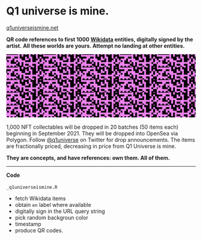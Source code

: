 # Q1 universe is mine.
[q1universeismine.net](https://www.q1universeismine.net/)

**QR code references to first 1000 [Wikidata](https://www.wikidata.org/wiki/Wikidata:Main_Page) entities,
digitally signed by the artist.** 
**All these worlds are yours. Attempt no landing at other entities.**

![](_img/twitter_header.png)

1,000 NFT collectables will be dropped
in 20 batches (50 items each) beginning in September 2021.
They will be dropped into OpenSea via Polygon.
Follow [@q1universe](https://twitter.com/q1universe) on Twitter for drop announcements.
The items are fractionally priced, decreasing in price from
Q1 Universe is mine.

**They are concepts, and have references: own them. All of them.**

--- 

**Code**

`_q1universeismine.R`
- fetch Wikidata items
- obtain `en` label where available
- digitally sign in the URL query string
- pick random backgroun color
- timestamp
- produce QR codes.


